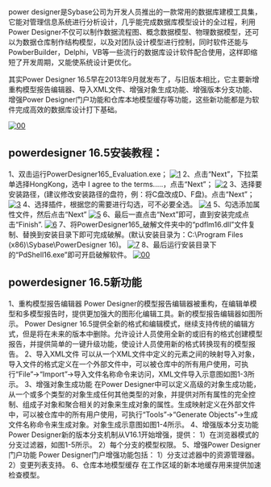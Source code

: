 power designer是Sybase公司为开发人员推出的一款常用的数据库建模工具集，它能对管理信息系统进行分析设计，几乎能完成数据库模型设计的全过程，利用Power Designer不仅可以制作数据流程图、概念数据模型、物理数据模型，还可以为数据仓库制作结构模型，以及对团队设计模型进行控制，同时软件还能与PowberBuilder，Delphi，VB等一些流行的数据库设计软件配合使用，这样即缩短了开发周期，又能使系统设计更优化。

其实Power Designer 16.5早在2013年9月就发布了，与旧版本相比，它主要新增重构模型报告编辑器、导入XML文件、增强对象生成功能、增强版本分支功能、增强Power Designer门户功能和仓库本地模型缓存等功能，这些新功能都是为软件完成高效的数据库设计打下基础。



[![00](.\pic\005-600x392.jpg)](http://www.42xz.com/wp-content/uploads/2016/01/005.jpg)

## powerdesigner 16.5安装教程：

1、双击运行PowerDesigner165_Evaluation.exe；
[![1](.\pic\114.jpg)](http://www.42xz.com/wp-content/uploads/2016/01/114.jpg)
2、点击“Next”，下拉菜单选择HongKong，选中 I agree to the terms.....，点击“Next”；
[![2](.\pic\212-600x452.jpg)](http://www.42xz.com/wp-content/uploads/2016/01/212.jpg)
3、选择要安装路径，(建议修改安装路径的盘符，例：将C盘改成D、F盘)。点击“Next”；
[![3](.\pic\39-600x452.jpg)](http://www.42xz.com/wp-content/uploads/2016/01/39.jpg)
4、选择插件，根据您的需要进行勾选，可不必要全选。
[![4](.\pic\48-600x452.jpg)](http://www.42xz.com/wp-content/uploads/2016/01/48.jpg)
5、勾选添加属性文件，然后点击“Next”
[![5](.\pic\59-600x452.jpg)](http://www.42xz.com/wp-content/uploads/2016/01/59.jpg)
6、最后一直点击“Next”即可，直到安装完成点击“Finish”.
[![6](.\pic\69-600x452.jpg)](http://www.42xz.com/wp-content/uploads/2016/01/69.jpg)
7、将PowerDesigner165_破解文件夹中的“pdflm16.dll”文件复制、替换到安装目录下即可完成破解。(默认安装目录为：C:\Program Files (x86)\Sybase\PowerDesigner 16)。
[![7](.\pic\78-600x357.jpg)](http://www.42xz.com/wp-content/uploads/2016/01/78.jpg)
8、最后运行安装目录下的“PdShell16.exe”即可开启破解软件。
[![00](.\pic\005-600x392.jpg)](http://www.42xz.com/wp-content/uploads/2016/01/005.jpg)

## powerdesigner 16.5新功能

1、重构模型报告编辑器
Power Designer的模型报告编辑器被重构，在编辑单模型和多模型报告时，提供更加强大的图形化编辑工具。新的模型报告编辑器如图所示。
Power Designer 16.5提供全新的格式和编辑模式，继续支持传统的编辑方式，但是将在未来的版本中删除。允许设计人员使用全新的或旧有的格式创建模型报告，并提供简单的一键升级功能，使设计人员使用新的格式转换现有的模型报告。
2、导入XML文件
可以从一个XML文件中定义的元素之间的映射导入对象，导入文件的格式定义在一个外部文件中，可以被仓库中的所有用户使用，可执行“File”→“Import”→导入文件名称命令来访问，XML文件导入示意图如图1-3所示。
3、增强对象生成功能
在Power Designer中可以定义高级的对象生成功能，从一个或多个类型的对象生成任何其他类型的对象，并提供对所有属性的完全控制、组成子对象和聚合相关的对象来生成对象的属性。生成映射定义在外部文件中，可以被仓库中的所有用户使用，可执行“Tools”→“Generate Objects”→生成文件名称命令来生成对象。对象生成示意图如图1-4所示。
4、增强版本分支功能
Power Designer新的版本分支机制从V16.1开始增强，提供：
1）在浏览器模式的分支过滤器，如图1-5所示。
2）每个分支的模型权限。
5、增强Power Designer门户功能
Power Designer门户增强功能包括：
1）分支过滤器中的资源管理器。
2）变更列表支持。
6、仓库本地模型缓存
在工作区域的新本地缓存用来提供加速检查模型。
